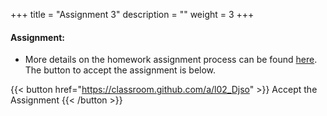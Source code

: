 +++
title = "Assignment 3"
description = ""
weight = 3
+++


#### Assignment:
- More details on the homework assignment process can be found [here](/mgmt6560-sp18/assignments/). The button to accept the assignment is below.

{{< button href="https://classroom.github.com/a/l02_Djso" >}} Accept the Assignment {{< /button >}}

